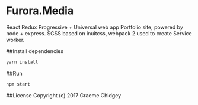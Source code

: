 # Furora.Media
React Redux Progressive + Universal web app Portfolio site, powered by node + express. SCSS based on inuitcss, webpack 2 used to create Service worker.

##Install dependencies
```js
yarn install 
```

##Run
```js
npm start
```

##License
Copyright (c) 2017 Graeme Chidgey
